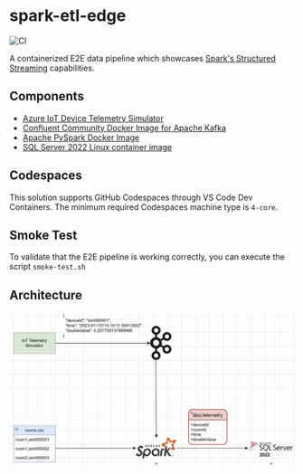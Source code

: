 # spark-etl-edge
![CI](https://github.com/syedhassaanahmed/spark-etl-edge/actions/workflows/ci.yml/badge.svg)

A containerized E2E data pipeline which showcases [Spark's Structured Streaming](https://spark.apache.org/docs/latest/structured-streaming-programming-guide.html#overview) capabilities.

## Components
- [Azure IoT Device Telemetry Simulator](https://github.com/Azure-Samples/Iot-Telemetry-Simulator)
- [Confluent Community Docker Image for Apache Kafka](https://docs.confluent.io/platform/current/platform-quickstart.html#ce-docker-quickstart) 
- [Apache PySpark Docker Image](https://hub.docker.com/r/apache/spark-py)
- [SQL Server 2022 Linux container image](https://learn.microsoft.com/en-us/sql/linux/quickstart-install-connect-docker?view=sql-server-ver16&pivots=cs1-bash)

## Codespaces
This solution supports GitHub Codespaces through VS Code Dev Containers. The minimum required Codespaces machine type is `4-core`.

## Smoke Test
To validate that the E2E pipeline is working correctly, you can execute the script `smoke-test.sh`

## Architecture
<div align="center">
    <img src="./docs/architecture.png">
</div>
